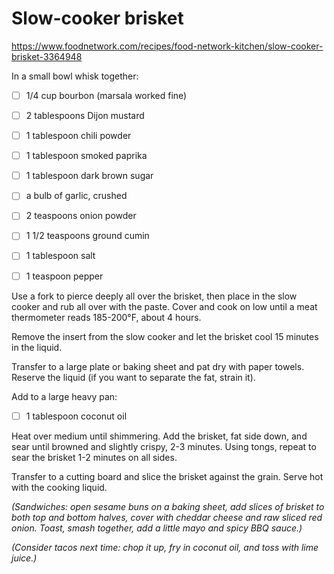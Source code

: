 # Slow-cooker brisket

https://www.foodnetwork.com/recipes/food-network-kitchen/slow-cooker-brisket-3364948

In a small bowl whisk together:

* [ ] 1/4 cup bourbon (marsala worked fine)

* [ ] 2 tablespoons Dijon mustard

* [ ] 1 tablespoon chili powder

* [ ] 1 tablespoon smoked paprika

* [ ] 1 tablespoon dark brown sugar

* [ ] a bulb of garlic, crushed

* [ ] 2 teaspoons onion powder

* [ ] 1 1/2 teaspoons ground cumin

* [ ] 1 tablespoon salt

* [ ] 1 teaspoon pepper

Use a fork to pierce deeply all over the brisket, then place in the slow cooker
and rub all over with the paste. Cover and cook on low until a meat thermometer
reads 185-200°F, about 4 hours.

Remove the insert from the slow cooker and let the brisket cool 15 minutes in
the liquid.

Transfer to a large plate or baking sheet and pat dry with paper towels.
Reserve the liquid (if you want to separate the fat, strain it).

Add to a large heavy pan:

* [ ] 1 tablespoon coconut oil

Heat over medium until shimmering. Add the brisket, fat side down, and sear
until browned and slightly crispy, 2-3 minutes. Using tongs, repeat to sear the
brisket 1-2 minutes on all sides.

Transfer to a cutting board and slice the brisket against the grain. Serve hot
with the cooking liquid.

*(Sandwiches: open sesame buns on a baking sheet, add slices of brisket to both
top and bottom halves, cover with cheddar cheese and raw sliced red onion.
Toast, smash together, add a little mayo and spicy BBQ sauce.)*

*(Consider tacos next time: chop it up, fry in coconut oil, and toss with lime
juice.)*
